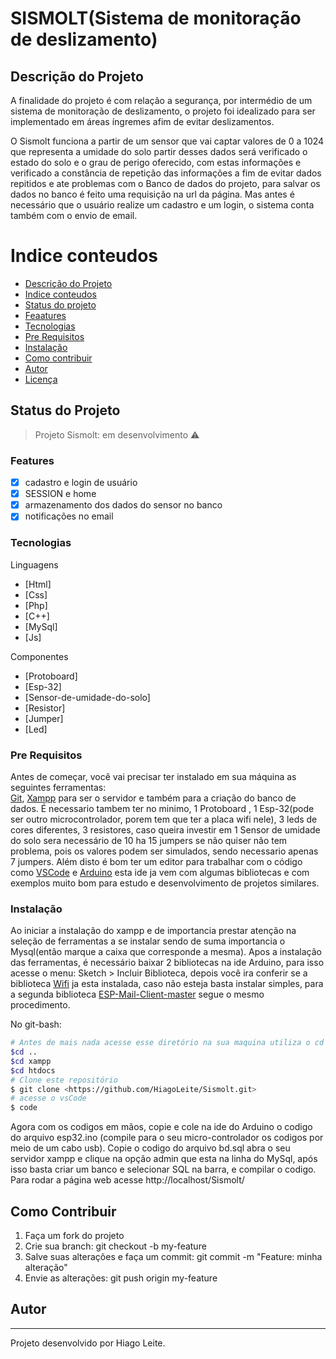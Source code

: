 # SISMOLT(Sistema de monitoração de deslizamento)

## Descrição do Projeto

<p aling="center">
A finalidade do projeto é com relação a segurança, por intermédio de um sistema de monitoração de deslizamento, o projeto foi idealizado para ser implementado em áreas íngremes afim de evitar deslizamentos. 

O Sismolt funciona a partir de um sensor que vai captar valores de 0 a 1024 que representa a umidade do solo partir desses dados será verificado o estado do solo e o grau de perigo oferecido, com estas informações e verificado a constância de repetição das informações a fim de evitar dados repitidos e ate problemas com o Banco de dados do projeto, para salvar os dados no banco é feito uma requisição na url da página. Mas antes é necessário que o usuário realize um cadastro e um login, o sistema conta também com o envio de email.
</p>

Indice conteudos
================
<!--ts-->
* [Descrição do Projeto](#descrição-do-projeto)
* [Indice conteudos](#indice-conteudos)
* [Status do projeto](#status-do-projeto)
* [Feaatures](#features)
* [Tecnologias](#tecnologias)
* [Pre Requisitos](#pre-requisitos)
* [Instalação](#instalação)
* [Como contribuir](#como-contribuir)
* [Autor](#autor)
* [Licença](#licença)
<!--te-->

## Status do Projeto
> Projeto Sismolt: em desenvolvimento :warning:

### Features

- [x] cadastro e login de usuário
- [x] SESSION e home
- [x] armazenamento dos dados do sensor no banco
- [x] notificações no email

### Tecnologias

<p> Linguagens</p>

- [Html]
- [Css]
- [Php]
- [C++]
- [MySql]
- [Js]

<p> Componentes</p>

- [Protoboard]
- [Esp-32]
- [Sensor-de-umidade-do-solo]
- [Resistor]
- [Jumper]
- [Led]

### Pre Requisitos

Antes de começar, você vai precisar ter instalado em sua máquina as seguintes ferramentas:  
[Git]( https://git-scm.com/downloads),
[Xampp](https://www.apachefriends.org/pt_br/index.html) para ser o servidor e também para a criação do banco de dados.
É necessario tambem ter no minimo, 1 Protoboard , 1 Esp-32(pode ser outro microcontrolador, porem tem que ter a placa wifi nele), 3 leds de cores diferentes, 3 resistores, caso queira investir em 1 Sensor de umidade do solo sera necessário de 10 ha 15 jumpers se não quiser não tem problema, pois os valores podem ser simulados, sendo necessario apenas 7 jumpers.
Além disto é bom ter um editor para trabalhar com o código como [VSCode](https://code.visualstudio.com/) e [Arduino](https://www.arduino.cc/en/software) esta ide ja vem com algumas bibliotecas e com exemplos muito bom para estudo e desenvolvimento de projetos similares.

### Instalação

Ao iniciar a instalação do xampp e de importancia prestar atenção na seleção de ferramentas a se instalar sendo de suma importancia o Mysql(então marque a caixa que corresponde a mesma).
Apos a instalação das ferramentas, é necessário baixar 2 bibliotecas na ide Arduino, para isso acesse o menu: Sketch > Incluir Biblioteca, depois você ira conferir se a biblioteca [Wifi](https://www.arduino.cc/en/Reference/WiFi) ja esta instalada, caso não esteja basta instalar simples, para a segunda biblioteca [ESP-Mail-Client-master](https://github.com/mobizt/ESP-Mail-Client) segue o mesmo procedimento.

No git-bash:
```bash
# Antes de mais nada acesse esse diretório na sua maquina utiliza o cd .. para chegar no diretório /c
$cd ..
$cd xampp 
$cd htdocs
# Clone este repositório
$ git clone <https://github.com/HiagoLeite/Sismolt.git>
# acesse o vsCode
$ code
```

Agora com os codigos em mãos, copie e cole na ide do Arduino o codigo do arquivo esp32.ino (compile para o seu micro-controlador os codigos por meio de um cabo usb). Copie o codigo do arquivo bd.sql abra o seu servidor xampp e clique na opção  admin que esta na linha do MySql, após isso basta criar um banco e selecionar SQL na barra, e compilar o codigo.
Para rodar a página web acesse http://localhost/Sismolt/

## Como Contribuir 

1. Faça um fork do projeto
2. Crie sua branch: git checkout -b my-feature
3. Salve suas alterações e faça um commit: git commit -m "Feature: minha alteração"
4. Envie as alterações: git push origin my-feature

## Autor
---
 
 Projeto desenvolvido por Hiago Leite.
